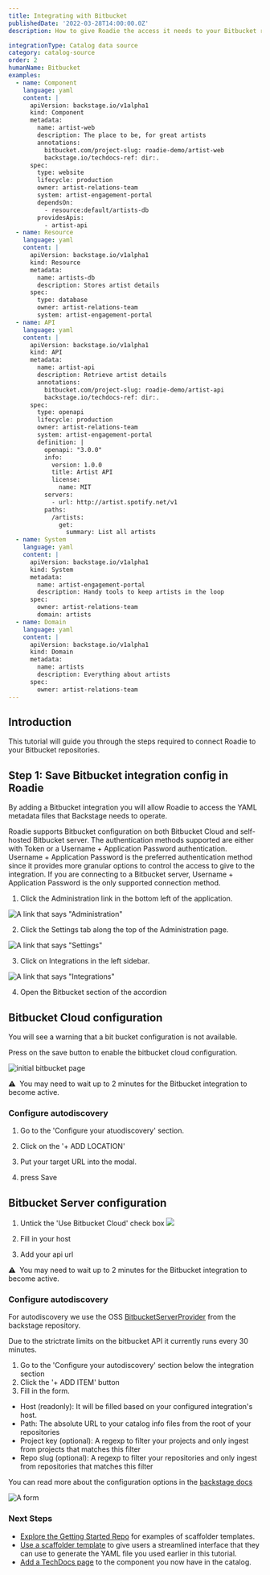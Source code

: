 ```yaml
---
title: Integrating with Bitbucket
publishedDate: '2022-03-28T14:00:00.0Z'
description: How to give Roadie the access it needs to your Bitbucket repositories.

integrationType: Catalog data source
category: catalog-source
order: 2
humanName: Bitbucket
examples:
  - name: Component
    language: yaml
    content: |
      apiVersion: backstage.io/v1alpha1
      kind: Component
      metadata:
        name: artist-web
        description: The place to be, for great artists
        annotations:
          bitbucket.com/project-slug: roadie-demo/artist-web
          backstage.io/techdocs-ref: dir:.
      spec:
        type: website
        lifecycle: production
        owner: artist-relations-team
        system: artist-engagement-portal
        dependsOn:
          - resource:default/artists-db
        providesApis:
          - artist-api
  - name: Resource
    language: yaml
    content: |
      apiVersion: backstage.io/v1alpha1
      kind: Resource
      metadata:
        name: artists-db
        description: Stores artist details
      spec:
        type: database
        owner: artist-relations-team
        system: artist-engagement-portal
  - name: API
    language: yaml
    content: |
      apiVersion: backstage.io/v1alpha1
      kind: API
      metadata:
        name: artist-api
        description: Retrieve artist details
        annotations:
          bitbucket.com/project-slug: roadie-demo/artist-api
          backstage.io/techdocs-ref: dir:.
      spec:
        type: openapi
        lifecycle: production
        owner: artist-relations-team
        system: artist-engagement-portal
        definition: |
          openapi: "3.0.0"
          info:
            version: 1.0.0
            title: Artist API
            license:
              name: MIT
          servers:
            - url: http://artist.spotify.net/v1
          paths:
            /artists:
              get:
                summary: List all artists
  - name: System
    language: yaml
    content: |
      apiVersion: backstage.io/v1alpha1
      kind: System
      metadata:
        name: artist-engagement-portal
        description: Handy tools to keep artists in the loop
      spec:
        owner: artist-relations-team
        domain: artists
  - name: Domain
    language: yaml
    content: |
      apiVersion: backstage.io/v1alpha1
      kind: Domain
      metadata:
        name: artists
        description: Everything about artists
      spec:
        owner: artist-relations-team
---
```


## Introduction

This tutorial will guide you through the steps required to connect Roadie to your Bitbucket repositories.

## Step 1: Save Bitbucket integration config in Roadie

By adding a Bitbucket integration you will allow Roadie to access the YAML metadata files that Backstage needs to operate.

Roadie supports Bitbucket configuration on both Bitbucket Cloud and self-hosted Bitbucket server. The authentication methods supported are either with Token or a Username + Application Password authentication. Username + Application Password is the preferred authentication method since it provides more granular options to control the access to give to the integration. If you are connecting to a Bitbucket server, Username + Application Password is the only supported connection method.

1. Click the Administration link in the bottom left of the application.

![A link that says "Administration"](./administration-link.webp)

2. Click the Settings tab along the top of the Administration page.

![A link that says "Settings"](./settings-link.webp)

3. Click on Integrations in the left sidebar.

![A link that says "Integrations"](./integrations-link.webp)

4. Open the Bitbucket section of the accordion

## Bitbucket Cloud configuration

You will see a warning that a bit bucket configuration is not available.

Press on the save button to enable the bitbucket cloud configuration.

![initial bitbucket page](./bitbucket-config-page.webp)

⚠️ &nbsp;You may need to wait up to 2 minutes for the Bitbucket integration to become active.

### Configure autodiscovery

1. Go to the 'Configure your atuodiscovery' section.

2. Click on the '+ ADD LOCATION'

3. Put your target URL into the modal.

4. press Save

## Bitbucket Server configuration

1. Untick the 'Use Bitbucket Cloud' check box
   ![](./bitbucket-server-config.webp)

2. Fill in your host
3. Add your api url

⚠️ &nbsp;You may need to wait up to 2 minutes for the Bitbucket integration to become active.

### Configure autodiscovery

For autodiscovery we use the OSS [BitbucketServerProvider](https://github.com/backstage/backstage/tree/master/plugins/catalog-backend-module-bitbucket-server) from the backstage repository.

Due to the strictrate limits on the bitbucket API it currently runs every 30 minutes.

1. Go to the 'Configure your autodiscovery' section below the integration section
2. Click the '+ ADD ITEM' button
3. Fill in the form.

- Host (readonly): It will be filled based on your configured integration's host.
- Path: The absolute URL to your catalog info files from the root of your repositories
- Project key (optional): A regexp to filter your projects and only ingest from projects that matches this filter
- Repo slug (optional): A regexp to filter your repositories and only ingest from repositories that matches this filter

You can read more about the configuration options in the [backstage docs](https://backstage.io/docs/integrations/bitbucketServer/discovery/#configuration)

![A form](./bitbucket-server-autodiscovery.webp)

### Next Steps

- [Explore the Getting Started Repo](https://bitbucket.org/roadie-demo/getting-started/src/main/) for examples of scaffolder templates.
- [Use a scaffolder template](https://bitbucket.org/roadie-demo/getting-started/src/main/scaffolder/register-new-component/) to give users a streamlined interface that they can use to generate the YAML file you used earlier in this tutorial.
- [Add a TechDocs page](/docs/getting-started/technical-documentation/) to the component you now have in the catalog.
